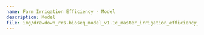 ```yaml
---
name: Farm Irrigation Efficiency - Model
description: Model
file: img/drawdown_rrs-bioseq_model_v1.1c_master_irrigation_efficiency_mar2019.xlsm
---
```

